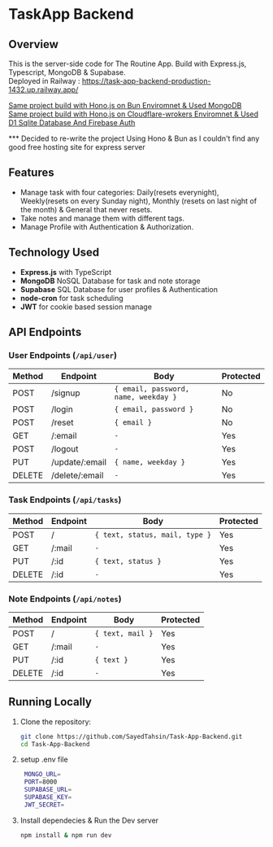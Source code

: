 # TaskApp Backend

## Overview
This is the server-side code for The Routine App. Build with Express.js, Typescript, MongoDB & Supabase.
<br>Deployed in Railway : https://task-app-backend-production-1432.up.railway.app/

<a href="https://github.com/SayedTahsin/Hono-Bun-Mongo">Same project build with Hono.js on Bun Enviromnet & Used MongoDB</a>
<br>
<a href="https://github.com/SayedTahsin/Routine-Hono">Same project build with Hono.js on Cloudflare-wrokers Enviromnet & Used D1 Sqlite Database And Firebase Auth</a>

*** Decided to re-write the project Using Hono & Bun as I couldn't find any good free hosting site for express server 

## Features
- Manage task with four categories: Daily(resets everynight), Weekly(resets on every Sunday night), Monthly (resets on last night of the month) & General that never resets.
- Take notes and manage them with different tags.
- Manage Profile with Authentication & Authorization. 

## Technology Used
- **Express.js** with TypeScript
- **MongoDB** NoSQL Database for task and note storage
- **Supabase** SQL Database for user profiles & Authentication
- **node-cron** for task scheduling
- **JWT** for cookie based session manage

## API Endpoints

### User Endpoints (`/api/user`)

| Method | Endpoint                | Body                                  | Protected |
|--------|-------------------------|---------------------------------------|-----------|
| POST   | /signup                 | `{ email, password, name, weekday }`  | No        |
| POST   | /login                  | `{ email, password }`                 | No        |
| POST   | /reset                  | `{ email }`                           | No        |
| GET    | /:email                 | `-`                                   | Yes       |
| POST   | /logout                 | `-`                                   | Yes       |
| PUT    | /update/:email          | `{ name, weekday }`                   | Yes       |
| DELETE | /delete/:email          | `-`                                   | Yes       |

### Task Endpoints (`/api/tasks`)

| Method | Endpoint                | Body                                  | Protected |
|--------|-------------------------|---------------------------------------|-----------|
| POST   | /                       | `{ text, status, mail, type }`        | Yes       |
| GET    | /:mail                  | `-`                                   | Yes       |
| PUT    | /:id                    | `{ text, status }`                    | Yes       |
| DELETE | /:id                    | `-`                                   | Yes       |

### Note Endpoints (`/api/notes`)

| Method | Endpoint                | Body                                  | Protected |
|--------|-------------------------|---------------------------------------|-----------|
| POST   | /                       | `{ text, mail }`                      | Yes       |
| GET    | /:mail                  | `-`                                   | Yes       |
| PUT    | /:id                    | `{ text }`                            | Yes       |
| DELETE | /:id                    | `-`                                   | Yes       |


## Running Locally

1. Clone the repository:
   ```bash
   git clone https://github.com/SayedTahsin/Task-App-Backend.git
   cd Task-App-Backend
   ```
2. setup .env file
   ```bash
    MONGO_URL=
    PORT=8000
    SUPABASE_URL=
    SUPABASE_KEY=
    JWT_SECRET=
   ```
3. Install dependecies & Run the Dev server
   ```bash
   npm install & npm run dev
   ```
